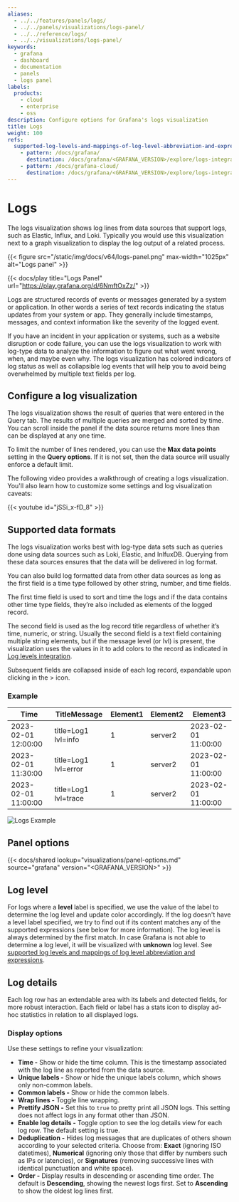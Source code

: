 ```yaml
---
aliases:
  - ../../features/panels/logs/
  - ../../panels/visualizations/logs-panel/
  - ../../reference/logs/
  - ../../visualizations/logs-panel/
keywords:
  - grafana
  - dashboard
  - documentation
  - panels
  - logs panel
labels:
  products:
    - cloud
    - enterprise
    - oss
description: Configure options for Grafana's logs visualization
title: Logs
weight: 100
refs:
  supported-log-levels-and-mappings-of-log-level-abbreviation-and-expressions:
    - pattern: /docs/grafana/
      destination: /docs/grafana/<GRAFANA_VERSION>/explore/logs-integration/#log-level
    - pattern: /docs/grafana-cloud/
      destination: /docs/grafana/<GRAFANA_VERSION>/explore/logs-integration/#log-level
---
```


# Logs

The logs visualization shows log lines from data sources that support logs, such as Elastic, Influx, and Loki. Typically you would use this visualization next to a graph visualization to display the log output of a related process.

{{< figure src="/static/img/docs/v64/logs-panel.png" max-width="1025px" alt="Logs panel" >}}

{{< docs/play title="Logs Panel" url="https://play.grafana.org/d/6NmftOxZz/" >}}

Logs are structured records of events or messages generated by a system or application. In other words a series of text records indicating the status updates from your system or app. They generally include timestamps, messages, and context information like the severity of the logged event.

If you have an incident in your application or systems, such as a website disruption or code failure, you can use the logs visualization to work with log-type data to analyze the information to figure out what went wrong, when, and maybe even why. The logs visualization has colored indicators of log status as well as collapsible log events that will help you to avoid being overwhelmed by multiple text fields per log.

## Configure a log visualization

The logs visualization shows the result of queries that were entered in the Query tab. The results of multiple queries are merged and sorted by time. You can scroll inside the panel if the data source returns more lines than can be displayed at any one time.

To limit the number of lines rendered, you can use the **Max data points** setting in the **Query options**. If it is not set, then the data source will usually enforce a default limit.

The following video provides a walkthrough of creating a logs visualization. You'll also learn how to customize some settings and log visualization caveats:

{{< youtube id="jSSi_x-fD_8" >}}

## Supported data formats

The logs visualization works best with log-type data sets such as queries done using data sources such as Loki, Elastic, and InlfuxDB. Querying from these data sources ensures that the data will be delivered in log format.

You can also build log formatted data from other data sources as long as the first field is a time type followed by other string, number, and time fields.

The first time field is used to sort and time the logs and if the data contains other time type fields, they’re also included as elements of the logged record.

The second field is used as the log record title regardless of whether it’s time, numeric, or string. Usually the second field is a text field containing multiple string elements, but if the message level (or lvl) is present, the visualization uses the values in it to add colors to the record as indicated in [Log levels integration](https://grafana.com/docs/grafana/latest/explore/logs-integration/#log-level).

Subsequent fields are collapsed inside of each log record, expandable upon clicking in the > icon.

### Example

| Time                | TitleMessage         | Element1 | Element2 |  Element3            |
| ------------------- | -------------------- | -------- | -------- |  ------------------- |
| 2023-02-01 12:00:00 | title=Log1 lvl=info  | 1        | server2  |  2023-02-01 11:00:00 |
| 2023-02-01 11:30:00 | title=Log1 lvl=error | 1        | server2  |  2023-02-01 11:00:00 |
| 2023-02-01 11:00:00 | title=Log1 lvl=trace | 1        | server2  |  2023-02-01 11:00:00 |

![Logs Example](/media/docs/grafana/panels-visualizations/screenshot-grafana-11.1-logs-example1.png 'Logs Example')

## Panel options

{{< docs/shared lookup="visualizations/panel-options.md" source="grafana" version="<GRAFANA_VERSION>" >}}

## Log level

For logs where a **level** label is specified, we use the value of the label to determine the log level and update color accordingly. If the log doesn't have a level label specified, we try to find out if its content matches any of the supported expressions (see below for more information). The log level is always determined by the first match. In case Grafana is not able to determine a log level, it will be visualized with **unknown** log level. See [supported log levels and mappings of log level abbreviation and expressions](ref:supported-log-levels-and-mappings-of-log-level-abbreviation-and-expressions).

## Log details

Each log row has an extendable area with its labels and detected fields, for more robust interaction. Each field or label has a stats icon to display ad-hoc statistics in relation to all displayed logs.

### Display options

Use these settings to refine your visualization:

- **Time -** Show or hide the time column. This is the timestamp associated with the log line as reported from the data source.
- **Unique labels -** Show or hide the unique labels column, which shows only non-common labels.
- **Common labels -** Show or hide the common labels.
- **Wrap lines -** Toggle line wrapping.
- **Prettify JSON -** Set this to `true` to pretty print all JSON logs. This setting does not affect logs in any format other than JSON.
- **Enable log details -** Toggle option to see the log details view for each log row. The default setting is true.
- **Deduplication -** Hides log messages that are duplicates of others shown according to your selected criteria. Choose from: **Exact** (ignoring ISO datetimes), **Numerical** (ignoring only those that differ by numbers such as IPs or latencies), or **Signatures** (removing successive lines with identical punctuation and white space).
- **Order -** Display results in descending or ascending time order. The default is **Descending**, showing the newest logs first. Set to **Ascending** to show the oldest log lines first.
